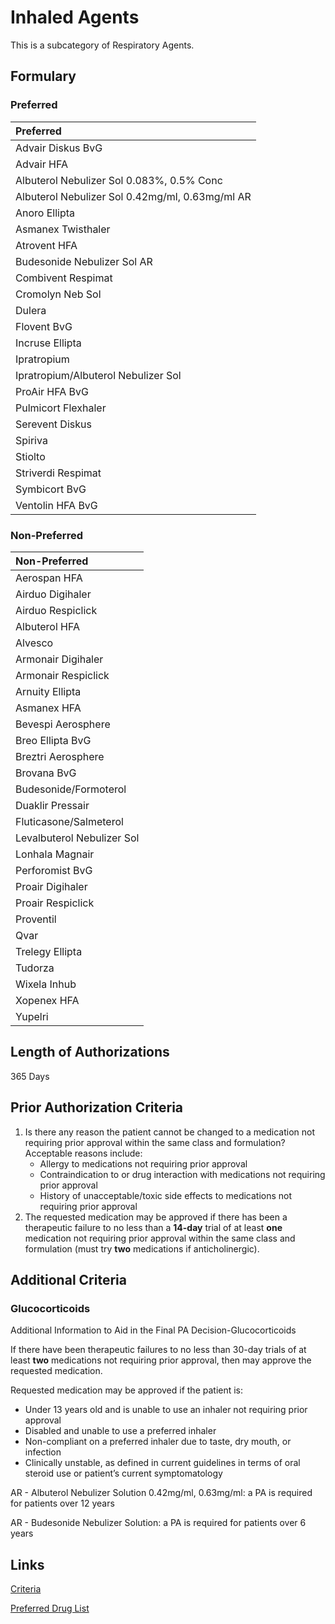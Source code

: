 # Inhaled Agents

This is a subcategory of Respiratory Agents.

## Formulary

### Preferred

| Preferred                                       |
| :---------------------------------------------- |
| Advair Diskus BvG                               |
| Advair HFA                                      |
| Albuterol Nebulizer Sol 0.083%, 0.5% Conc       |
| Albuterol Nebulizer Sol 0.42mg/ml, 0.63mg/ml AR |
| Anoro Ellipta                                   |
| Asmanex Twisthaler                              |
| Atrovent HFA                                    |
| Budesonide Nebulizer Sol AR                     |
| Combivent Respimat                              |
| Cromolyn Neb Sol                                |
| Dulera                                          |
| Flovent BvG                                     |
| Incruse Ellipta                                 |
| Ipratropium                                     |
| Ipratropium/Albuterol Nebulizer Sol             |
| ProAir HFA BvG                                  |
| Pulmicort Flexhaler                             |
| Serevent Diskus                                 |
| Spiriva                                         |
| Stiolto                                         |
| Striverdi Respimat                              |
| Symbicort BvG                                   |
| Ventolin HFA BvG                                |

### Non-Preferred

| Non-Preferred              |
| :------------------------- |
| Aerospan HFA               |
| Airduo Digihaler           |
| Airduo Respiclick          |
| Albuterol HFA              |
| Alvesco                    |
| Armonair Digihaler         |
| Armonair Respiclick        |
| Arnuity Ellipta            |
| Asmanex HFA                |
| Bevespi Aerosphere         |
| Breo Ellipta BvG           |
| Breztri Aerosphere         |
| Brovana BvG                |
| Budesonide/Formoterol      |
| Duaklir Pressair           |
| Fluticasone/Salmeterol     |
| Levalbuterol Nebulizer Sol |
| Lonhala Magnair            |
| Perforomist BvG            |
| Proair Digihaler           |
| Proair Respiclick          |
| Proventil                  |
| Qvar                       |
| Trelegy Ellipta            |
| Tudorza                    |
| Wixela Inhub               |
| Xopenex HFA                |
| Yupelri                    |

## Length of Authorizations

365 Days

## Prior Authorization Criteria

1.  Is there any reason the patient cannot be changed to a medication not requiring prior approval within the same class and formulation? Acceptable reasons include:
    -   Allergy to medications not requiring prior approval
    -   Contraindication to or drug interaction with medications not requiring prior approval
    -   History of unacceptable/toxic side effects to medications not requiring prior approval
2.  The requested medication may be approved if there has been a therapeutic failure to no less than a **14-day** trial of at least **one** medication not requiring prior approval within the same class and formulation (must try **two** medications if anticholinergic).

## Additional Criteria

### Glucocorticoids

Additional Information to Aid in the Final PA Decision-Glucocorticoids

If there have been therapeutic failures to no less than 30-day trials of at least **two** medications not requiring prior approval, then may approve the requested medication.

Requested medication may be approved if the patient is:

-   Under 13 years old and is unable to use an inhaler not requiring prior approval
-   Disabled and unable to use a preferred inhaler
-   Non-compliant on a preferred inhaler due to taste, dry mouth, or infection
-   Clinically unstable, as defined in current guidelines in terms of oral steroid use or patient’s current symptomatology

AR - Albuterol Nebulizer Solution 0.42mg/ml, 0.63mg/ml: a PA is required for patients over 12 years

AR - Budesonide Nebulizer Solution: a PA is required for patients over 6 years

## Links

[Criteria](https://pharmacy.medicaid.ohio.gov/sites/default/files/20221001_UPDL_Criteria_APPROVED.pdf#page=93)

[Preferred Drug List](https://pharmacy.medicaid.ohio.gov/sites/default/files/20221001_UPDL_APPROVED_.pdf#page=30)
